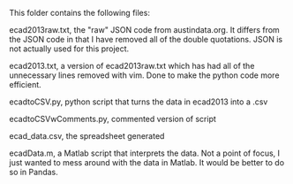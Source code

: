 This folder contains the following files: 

ecad2013raw.txt, the "raw" JSON code from austindata.org. It differs 
from the JSON code in that I have removed all of the double quotations. JSON 
is not actually used for this project.

ecad2013.txt, a version of ecad2013raw.txt which has had all of the 
unnecessary lines removed with vim. Done to make the python code more 
efficient.

ecadtoCSV.py, python script that turns the data in ecad2013 into a .csv

ecadtoCSVwComments.py, commented version of script

ecad_data.csv, the spreadsheet generated

ecadData.m, a Matlab script that interprets the data. Not a point of focus,
I just wanted to mess around with the data in Matlab. It would be better to
do so in Pandas.




